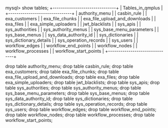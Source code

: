 mysql> show tables;
+-------------------------------+
| Tables_in_qmplus              |
+-------------------------------+
| authority_menu                |
| casbin_rule                   |
| exa_customers                 |
| exa_file_chunks               |
| exa_file_upload_and_downloads |
| exa_files                     |
| exa_simple_uploaders          |
| jwt_blacklists                |
| sys_apis                      |
| sys_authorities               |
| sys_authority_menus           |
| sys_base_menu_parameters      |
| sys_base_menus                |
| sys_data_authority_id         |
| sys_dictionaries              |
| sys_dictionary_details        |
| sys_operation_records         |
| sys_users                     |
| workflow_edges                |
| workflow_end_points           |
| workflow_nodes                |
| workflow_processes            |
| workflow_start_points         |
+-------------------------------+


drop table authority_menu;
drop table casbin_rule;
drop table exa_customers;
drop table  exa_file_chunks;
drop table exa_file_upload_and_downloads;
drop table exa_files;
drop table exa_simple_uploaders;
drop table jwt_blacklists;
drop table sys_apis;
drop table sys_authorities;
drop table sys_authority_menus;
drop table sys_base_menu_parameters;
drop table sys_base_menus;
drop table sys_data_authority_id;
drop table sys_dictionaries;
drop table sys_dictionary_details;
drop table sys_operation_records;
drop table sys_users;
drop table workflow_edges;
drop table workflow_end_points;
drop table workflow_nodes;
drop table workflow_processes;
drop table workflow_start_points;

